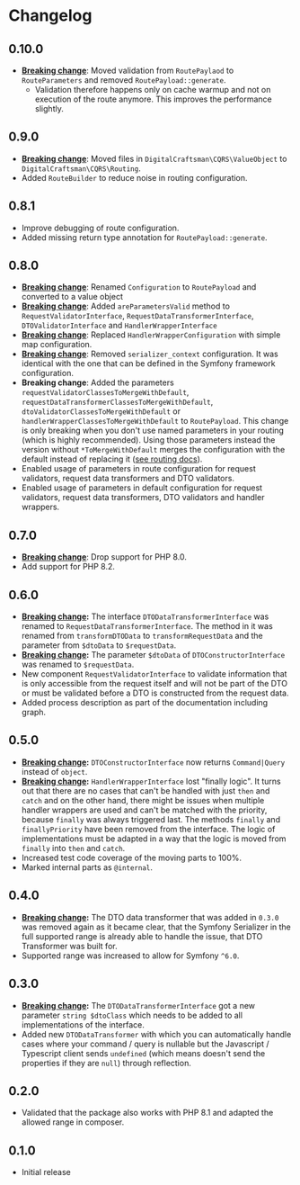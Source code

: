 # Changelog

## 0.10.0

- **[Breaking change](./UPGRADE.md#moved-validation-from-routepaylaod-to-routeparameters-and-removed-routepayloadgenerate)**: Moved validation from `RoutePaylaod` to `RouteParameters` and removed `RoutePayload::generate`.
  - Validation therefore happens only on cache warmup and not on execution of the route anymore. This improves the performance slightly.

## 0.9.0

- **[Breaking change](./UPGRADE.md#moved-files-in-digitalcraftsmancqrsvalueobject-to-digitalcraftsmancqrsrouting)**: Moved files in `DigitalCraftsman\CQRS\ValueObject` to `DigitalCraftsman\CQRS\Routing`.
- Added `RouteBuilder` to reduce noise in routing configuration.

## 0.8.1

- Improve debugging of route configuration.
- Added missing return type annotation for `RoutePayload::generate`.

## 0.8.0

- **[Breaking change](./UPGRADE.md#renamed-configuration-to-routepayload-and-converted-to-a-value-object)**: Renamed `Configuration` to `RoutePayload` and converted to a value object
- **[Breaking change](./UPGRADE.md#new-method-for-requestvalidatorinterface-requestdatatransformerinterface-dtovalidatorinterface-and-handlerwrapperinterface)**: Added `areParametersValid` method to `RequestValidatorInterface`, `RequestDataTransformerInterface`, `DTOValidatorInterface` and `HandlerWrapperInterface`
- **[Breaking change](./UPGRADE.md#update-handler-wrapper-configuration)**: Replaced `HandlerWrapperConfiguration` with simple map configuration.
- **[Breaking change](./UPGRADE.md#removed-serializer_context-configuration)**: Removed `serializer_context` configuration. It was identical with the one that can be defined in the Symfony framework configuration.
- **Breaking change**: Added the parameters `requestValidatorClassesToMergeWithDefault`, `requestDataTransformerClassesToMergeWithDefault`, `dtoValidatorClassesToMergeWithDefault` or `handlerWrapperClassesToMergeWithDefault` to `RoutePayload`. This change is only breaking when you don't use named parameters in your routing (which is highly recommended). Using those parameters instead the version without `*ToMergeWithDefault` merges the configuration with the default instead of replacing it ([see routing docs](./docs/routing.md#merge-configuration-from-request-validators-request-data-transformers-dto-validators-and-handler-wrappers-with-default)).
- Enabled usage of parameters in route configuration for request validators, request data transformers and DTO validators.
- Enabled usage of parameters in default configuration for request validators, request data transformers, DTO validators and handler wrappers.

## 0.7.0

- **[Breaking change](./UPGRADE.md#upgrade-to-at-least-php-81)**: Drop support for PHP 8.0.
- Add support for PHP 8.2.

## 0.6.0

- **[Breaking change](./UPGRADE.md#interface-dtodatatransformerinterface-was-renamed-to-requestdatatransformerinterface):** The interface `DTODataTransformerInterface` was renamed to `RequestDataTransformerInterface`. The method in it was renamed from `transformDTOData` to `transformRequestData` and the parameter from `$dtoData` to `$requestData`.
- **[Breaking change](./UPGRADE.md#request-data-parameter-in-dtoconstructorinterface):** The parameter `$dtoData` of `DTOConstructorInterface` was renamed to `$requestData`.
- New component `RequestValidatorInterface` to validate information that is only accessible from the request itself and will not be part of the DTO or must be validated before a DTO is constructed from the request data.
- Added process description as part of the documentation including graph.

## 0.5.0

- **[Breaking change](./UPGRADE.md#more-specific-return-type-for-dtoconstructorinterface):** `DTOConstructorInterface` now returns `Command|Query` instead of `object`.
- **[Breaking change](./UPGRADE.md#removed-finally-logic-in-handlerwrapperinterface):** `HandlerWrapperInterface` lost "finally logic". It turns out that there are no cases that can't be handled with just `then` and `catch` and on the other hand, there might be issues when multiple handler wrappers are used and can't be matched with the priority, because `finally` was always triggered last. The methods `finally` and `finallyPriority` have been removed from the interface. The logic of implementations must be adapted in a way that the logic is moved from `finally` into `then` and `catch`.
- Increased test code coverage of the moving parts to 100%.
- Marked internal parts as `@internal`.

## 0.4.0

- **[Breaking change](./UPGRADE.md#removed-nullableasoptionalpropertiesdtodatatransformer):** The DTO data transformer that was added in `0.3.0` was removed again as it became clear, that the Symfony Serializer in the full supported range is already able to handle the issue, that DTO Transformer was built for.
- Supported range was increased to allow for Symfony `^6.0`.

## 0.3.0

- **[Breaking change](./UPGRADE.md#new-parameter-string-dtoclass-for-dtodatatransformerinterface):** The `DTODataTransformerInterface` got a new parameter `string $dtoClass` which needs to be added to all implementations of the interface.
- Added new `DTODataTransformer` with which you can automatically handle cases where your command / query is nullable but the Javascript / Typescript client sends `undefined` (which means doesn't send the properties if they are `null`) through reflection.

## 0.2.0

- Validated that the package also works with PHP 8.1 and adapted the allowed range in composer.

## 0.1.0

- Initial release
